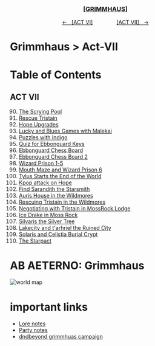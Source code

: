 <div align="center">
  <h3 align="center"><a href="https://github.com/h-griffin/dnd-notes/blob/main/grimmhaus/" >[GRIMMHAUS]</a></h3>
  <p align="center">
    <a href="https://github.com/h-griffin/dnd-notes/blob/main/grimmhaus/act-VI" >&larr; &nbsp; [ACT VI]</a>
    &nbsp;&nbsp;&nbsp;&nbsp;&nbsp;&nbsp;&nbsp;&nbsp;&nbsp;&nbsp;&nbsp;&nbsp;&nbsp;&nbsp;
    <a href="https://github.com/h-griffin/dnd-notes/blob/main/grimmhaus/act-VII" >[ACT VII] &nbsp; &rarr;</a>
  </p>
</div>

# Grimmhaus > Act-VII

# Table of Contents
## ACT VII

90. [The Scrying Pool](./25-04-23.md)
91. [Rescue Tristain](./25-04-30.md)
92. [Hope Upgrades](./25-05-07.md)
93. [Lucky and Blues Games with Malekai](./25-05-14.md)
94. [Puzzles with Indigo](./25-05-21.md)
95. [Quiz for Ebbonguard Keys](./25-05-28.md)
96. [Ebbonguard Chess Board](./25-06-04.md)
97. [Ebbonguard Chess Board 2](./25-06-11.md)
98. [Wizard Prison 1-5](./25-06-18.md)
99. [Mouth Maze and Wizard Prison 6](./25-06-25.md)
100. [Tylus Starts the End of the World](./25-07-02.md)
101. [Kpop attack on Hope](./25-07-23.md)
102. [Find Sarandith the Starsmith](./25-07-30.md)
103. [Auris House in the Wildmores](./25-08-06.md)
104. [Rescuing Tristain in the Wildmores](./25-08-20.md)
105. [Negotiating with Tristain in MossRock Lodge](./25-08-27.md)
106. [Ice Drake in Moss Rock](./25-09-07.md)
107. [Silvaris the Silver Tree](./25-09-14.md)
108. [Lakecity and t'arhriel the Ruined City](./25-09-21.md)
109. [Solaris and Celistia Burial Crypt](./25-10-05.md)
110. [The Starpact](./25-10-19.md)

# AB AETERNO: Grimmhaus
![world map](../../assets/Ab_Aeterno_World_Map.png)

# important links
- [Lore notes](./lore.md)
- [Party notes](./party.md)
- [dndbeyond grimmhuas campaign](https://www.dndbeyond.com/campaigns/4131697)

